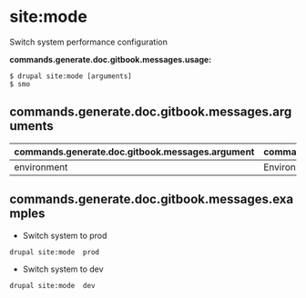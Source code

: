 # site:mode
Switch system performance configuration

**commands.generate.doc.gitbook.messages.usage:**
```
$ drupal site:mode [arguments]
$ smo
```

## commands.generate.doc.gitbook.messages.arguments
commands.generate.doc.gitbook.messages.argument | commands.generate.doc.gitbook.messages.details
---------|-------------
environment | Environment name [dev, prod]

## commands.generate.doc.gitbook.messages.examples
* Switch system to prod
```
drupal site:mode  prod
```
* Switch system to dev
```
drupal site:mode  dev
```
